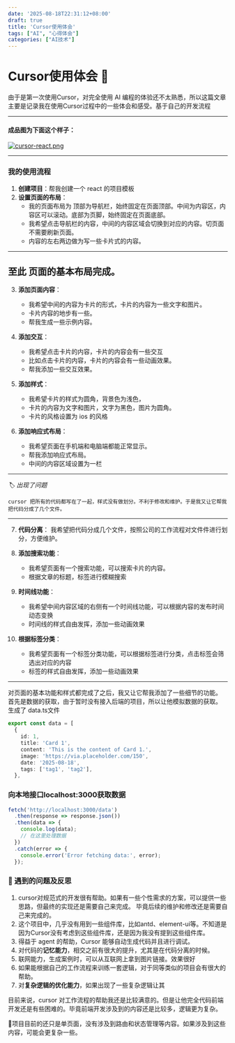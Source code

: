 ```yaml
---
date: '2025-08-18T22:31:12+08:00'
draft: true
title: 'Cursor使用体会'
tags: ["AI", "心得体会"]
categories: ["AI技术"]
---
```


# Cursor使用体会  🫥
由于是第一次使用Cursor，对完全使用 AI 编程的体验还不太熟悉，所以这篇文章主要是记录我在使用Cursor过程中的一些体会和感受。基于自己的开发流程

---

#### 成品图为下面这个样子：
[![cursor-react.png](https://i.postimg.cc/wMwzmcSf/cursor-react.png)](https://postimg.cc/Pvv0GZfY)

---
### 我的使用流程

1. **创建项目**：帮我创建一个 react 的项目模板
2. **设置页面的布局**：
   - 我的页面布局为 顶部为导航栏，始终固定在页面顶部。中间为内容区，内容区可以滚动。底部为页脚，始终固定在页面底部。
   - 我希望点击导航栏的内容，中间的内容区域会切换到对应的内容。切页面不需要刷新页面。
   - 内容的左右两边做为写一些卡片式的内容。

---
至此  页面的基本布局完成。
---

3. **添加页面内容**：
   - 我希望中间的内容为卡片的形式，卡片的内容为一些文字和图片。
   - 卡片内容的地步有一些。
   - 帮我生成一些示例内容。

4. **添加交互**：
    - 我希望点击卡片的内容，卡片的内容会有一些交互
    - 比如点击卡片的内容，卡片的内容会有一些动画效果。
    - 帮我添加一些交互效果。

5. **添加样式**：
    - 我希望卡片的样式为圆角，背景色为浅色，
    - 卡片的内容为文字和图片，文字为黑色，图片为圆角。
    - 卡片的风格设置为 ios 的风格

6. **添加响应式布局**：
    - 我希望页面在手机端和电脑端都能正常显示。
    - 帮我添加响应式布局。
    - 中间的内容区域设置为一栏
---
*🏷 出现了问题*

    cursor 把所有的代码都写在了一起，样式没有做划分。不利于修改和维护。于是我又让它帮我把代码分成了几个文件。
---
7. **代码分离**：
     我希望把代码分成几个文件，按照公司的工作流程对文件件进行划分，方便维护。

8. **添加搜索功能**：
    - 我希望页面有一个搜索功能，可以搜索卡片的内容。
    - 根据文章的标题，标签进行模糊搜索
9. **时间线功能**：
    - 我希望中间内容区域的右侧有一个时间线功能，可以根据内容的发布时间动态变换
    - 时间线的样式自由发挥，添加一些动画效果
10. **根据标签分类**：
    - 我希望页面有一个标签分类功能，可以根据标签进行分类，点击标签会筛选出对应的内容
    - 标签的样式自由发挥，添加一些动画效果

---
   对页面的基本功能和样式都完成了之后，我又让它帮我添加了一些细节的功能。
首先是数据的获取，由于暂时没有接入后端的项目，所以让他模拟数据的获取。
生成了 data.ts文件
```typescript
export const data = [
  {
    id: 1,
    title: 'Card 1',
    content: 'This is the content of Card 1.',
    image: 'https://via.placeholder.com/150',
    date: '2025-08-18',
    tags: ['tag1', 'tag2'],
  },
```  

### 向本地接口localhost:3000获取数据
```typescript
fetch('http://localhost:3000/data')
  .then(response => response.json())
  .then(data => {
    console.log(data);
    // 在这里处理数据
  })
  .catch(error => {
    console.error('Error fetching data:', error);
  });
``` 


### 🧭 遇到的问题及反思

1. cursor对规范式的开发很有帮助。如果有一些个性需求的方案，可以提供一些思路，但最终的实现还是需要自己来完成。
毕竟后续的维护和修改还是需要自己来完成的。
2. 这个项目中，几乎没有用到一些组件库，比如antd、element-ui等。不知道是因为Cursor没有考虑到这些组件库，还是因为我没有提到这些组件库。
3. 得益于 agent 的帮助，Cursor 能够自动生成代码并且进行调试。
4. 对代码的**记忆能力**，相交之前有很大的提升，尤其是在代码分离的时候。
5. 联网能力，生成案例时，可以从互联网上拿到图片链接。效果很好
6. 如果能根据自己的工作流程来训练一套逻辑，对于同等类似的项目会有很大的帮助。
7. 对**复杂逻辑的优化能力**，如果出现了一些复杂逻辑让其


目前来说，cursor 对工作流程的帮助我还是比较满意的。但是让他完全代码前端开发还是有些困难的。毕竟前端开发涉及到的内容还是比较多，逻辑更为复杂。

🚀项目目前的还只是单页面，没有涉及到路由和状态管理等内容。如果涉及到这些内容，可能会更复杂一些。

    
    







